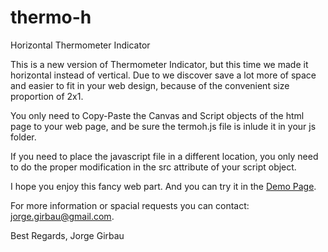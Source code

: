 # thermo-h
Horizontal Thermometer Indicator

This is a new version of Thermometer Indicator, but this time we made it horizontal instead of vertical. Due to we discover save a lot more of space and easier to fit in your web design, because of the convenient size proportion of 2x1.

You only need to Copy-Paste the Canvas and Script objects of the html page to your web page, and be sure the termoh.js file is inlude it in your js folder.

If you need to place the javascript file in a different location, you only need to do the proper modification in the src attribute of your script object.

I hope you enjoy this fancy web part. And you can try it in the [Demo Page](https://jgirbau.github.io/thermo-h/).

For more information or spacial requests you can contact: [jorge.girbau@gmail.com](emailto:jorge.girbau@gmail.com).

Best Regards,
Jorge Girbau

